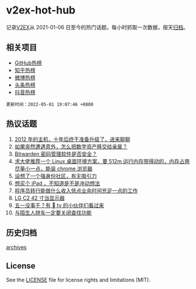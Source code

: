 # v2ex-hot-hub

 记录[V2EX](https://www.v2ex.com/)从 2021-01-06 日至今的热门话题。每小时抓取一次数据，按天[归档](archives)。
 
 ## 相关项目

- [GitHub热榜](https://github.com/snaildev/github-hot-hub)
- [知乎热榜](https://github.com/snaildev/zhihu-hot-hub)
- [微博热榜](https://github.com/snaildev/weibo-hot-hub)
- [头条热榜](https://github.com/snaildev/toutiao-hot-hub)
- [抖音热榜](https://github.com/snaildev/douyin-hot-hub)


 `更新时间：2022-05-01 19:07:46 +0800`

## 热议话题

1. [2012 年的主机，十年后终于准备升级了，进来聊聊](https://www.v2ex.com/t/850250)
1. [如果突然遭遇意外，怎么把数字资产移交给亲属？](https://www.v2ex.com/t/850319)
1. [Bitwarden 密码管理软件是否安全？](https://www.v2ex.com/t/850294)
1. [求大佬推荐一个 Linux 桌面环境方案，要 512m 运行内存带得动的，内存占用尽量小一点，能装 chrome 浏览器](https://www.v2ex.com/t/850299)
1. [设想了一个强身份社区，有无吸引力](https://www.v2ex.com/t/850266)
1. [想买个 iPad ，不知道是不是冲动想法](https://www.v2ex.com/t/850278)
1. [程序员转行能做什么收入低点业余时间充足一点的工作](https://www.v2ex.com/t/850303)
1. [LG C2 42 寸当显示器](https://www.v2ex.com/t/850286)
1. [五一没事干？有  tv 的小伙伴们看过来](https://www.v2ex.com/t/850326)
1. [与陌生人拼车一定要关闭查找功能](https://www.v2ex.com/t/850363)

## 历史归档

[archives](archives)

## License

See the [LICENSE](LICENSE) file for license rights and limitations (MIT).

